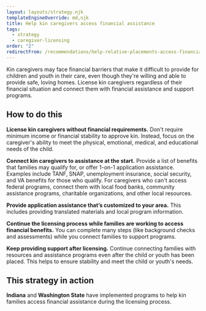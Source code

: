 ```yaml
---
layout: layouts/strategy.njk
templateEngineOverride: md,njk
title: Help kin caregivers access financial assistance
tags:
  - strategy
  - caregiver-licensing
order: "2"
redirectFrom: /recommendations/help-relative-placements-access-financial-assistance/
---
```

Kin caregivers may face financial barriers that make it difficult to provide for children and youth in their care, even though they're willing and able to provide safe, loving homes. License kin caregivers regardless of their financial situation and connect them with financial assistance and support programs.

## How to do this

**License kin caregivers without financial requirements.** Don't require minimum income or financial stability to approve kin. Instead, focus on the caregiver's ability to meet the physical, emotional, medical, and educational needs of the child.

**Connect kin caregivers to assistance at the start.** Provide a list of benefits that families may qualify for, or offer 1-on-1 application assistance. Examples include TANF, SNAP, unemployment insurance, social security, and VA benefits for those who qualify. For caregivers who can't access federal programs, connect them with local food banks, community assistance programs, charitable organizations, and other local resources.

**Provide application assistance that’s customized to your area.** This includes providing translated materials and local program information.

**Continue the licensing process while families are working to access financial benefits.** You can complete many steps (like background checks and assessments) while you connect families to support programs.

**Keep providing support after licensing.** Continue connecting families with resources and assistance programs even after the child or youth has been placed. This helps to ensure stability and meet the child or youth's needs.

## This strategy in action

**Indiana** and **Washington State** have implemented programs to help kin families access financial assistance during the licensing process.
